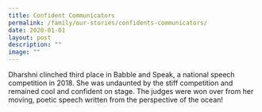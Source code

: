 ```yaml
---
title: Confident Communicators
permalink: /family/our-stories/confidents-communicators/
date: 2020-01-01
layout: post
description: ""
image: ""
---
```

Dharshni clinched third place in Babble and Speak, a national speech competition in 2018. She was undaunted by the stiff competition and remained cool and confident on stage. The judges were won over from her moving, poetic speech written from the perspective of the ocean!